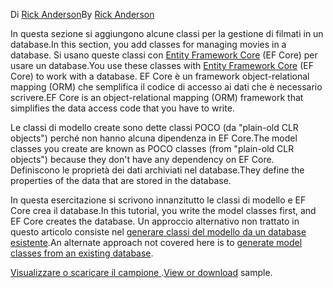 <span data-ttu-id="16dbb-101">Di [Rick Anderson](https://twitter.com/RickAndMSFT)</span><span class="sxs-lookup"><span data-stu-id="16dbb-101">By [Rick Anderson](https://twitter.com/RickAndMSFT)</span></span>

<span data-ttu-id="16dbb-102">In questa sezione si aggiungono alcune classi per la gestione di filmati in un database.</span><span class="sxs-lookup"><span data-stu-id="16dbb-102">In this section, you add classes for managing movies in a database.</span></span> <span data-ttu-id="16dbb-103">Si usano queste classi con [Entity Framework Core](/ef/core) (EF Core) per usare un database.</span><span class="sxs-lookup"><span data-stu-id="16dbb-103">You use these classes with [Entity Framework Core](/ef/core) (EF Core) to work with a database.</span></span> <span data-ttu-id="16dbb-104">EF Core è un framework object-relational mapping (ORM) che semplifica il codice di accesso ai dati che è necessario scrivere.</span><span class="sxs-lookup"><span data-stu-id="16dbb-104">EF Core is an object-relational mapping (ORM) framework that simplifies the data access code that you have to write.</span></span>

<span data-ttu-id="16dbb-105">Le classi di modello create sono dette classi POCO (da "plain-old CLR objects") perché non hanno alcuna dipendenza in EF Core.</span><span class="sxs-lookup"><span data-stu-id="16dbb-105">The model classes you create are known as POCO classes (from "plain-old CLR objects") because they don't have any dependency on EF Core.</span></span> <span data-ttu-id="16dbb-106">Definiscono le proprietà dei dati archiviati nel database.</span><span class="sxs-lookup"><span data-stu-id="16dbb-106">They define the properties of the data that are stored in the database.</span></span>

<span data-ttu-id="16dbb-107">In questa esercitazione si scrivono innanzitutto le classi di modello e EF Core crea il database.</span><span class="sxs-lookup"><span data-stu-id="16dbb-107">In this tutorial, you write the model classes first, and EF Core creates the database.</span></span> <span data-ttu-id="16dbb-108">Un approccio alternativo non trattato in questo articolo consiste nel [generare classi del modello da un database esistente](/ef/core/get-started/aspnetcore/existing-db).</span><span class="sxs-lookup"><span data-stu-id="16dbb-108">An alternate approach not covered here is to [generate model classes from an existing database](/ef/core/get-started/aspnetcore/existing-db).</span></span>

<span data-ttu-id="16dbb-109">[Visualizzare o scaricare il campione ](https://github.com/aspnet/Docs/tree/master/aspnetcore/tutorials/razor-pages/razor-pages-start/sample/RazorPagesMovie).</span><span class="sxs-lookup"><span data-stu-id="16dbb-109">[View or download](https://github.com/aspnet/Docs/tree/master/aspnetcore/tutorials/razor-pages/razor-pages-start/sample/RazorPagesMovie) sample.</span></span>